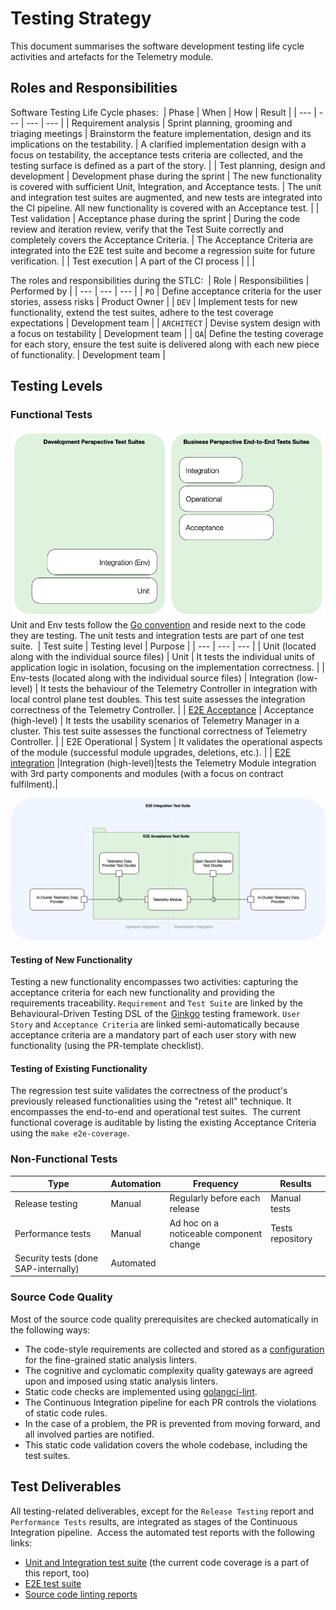 # Testing Strategy​

This document summarises the software development testing life cycle activities and artefacts for the Telemetry module.

## Roles and Responsibilities

Software Testing Life Cycle phases:
​
| Phase | When | How | Result |
| --- | --- | --- | --- |
| Requirement analysis | Sprint planning, grooming and triaging meetings | Brainstorm the feature implementation, design and its implications on the testability. | A clarified implementation design with a focus on testability, the acceptance tests criteria are collected, and the testing surface is defined as a part of the story. |
| Test planning, design and development | Development phase during the sprint | The new functionality is covered with sufficient Unit, Integration, and Acceptance tests. | The unit and integration test suites are augmented, and new tests are integrated into the CI pipeline. All new functionality is covered with an Acceptance test. |
| Test validation | Acceptance phase during the sprint | During the code review and iteration review, verify that the Test Suite correctly and completely covers the Acceptance Criteria. | The Acceptance Criteria are integrated into the E2E test suite and become a regression suite for future verification. |
| Test execution | A part of the CI process | | |
​

The roles and responsibilities during the STLC:
​
| Role | Responsibilities | Performed by |
| --- | --- | --- |
| `PO` | Define acceptance criteria for the user stories, assess risks | Product Owner |
| `DEV` | Implement tests for new functionality, extend the test suites, adhere to the test coverage expectations | Development team |
| `ARCHITECT` | Devise system design with a focus on testability | Development team |
| `QA`| Define the testing coverage for each story, ensure the test suite is delivered along with each new piece of functionality. | Development team |

## Testing Levels​

### Functional Tests

![Test Pyramid](assets/test-pyramid.png)
Unit and Env tests follow the [Go convention](https://go.dev/doc/tutorial/add-a-test) and reside next to the code they are testing. The unit tests and integration tests are part of one test suite.
​
| Test suite | Testing level | Purpose |
| --- | --- | --- |
| Unit (located along with the individual source files) | Unit | It tests the individual units of application logic in isolation, focusing on the implementation correctness. |
| Env-tests (located along with the individual source files) | Integration  (low-level) | It tests the behaviour of the Telemetry Controller in integration with local control plane test doubles. This test suite assesses the integration correctness of the Telemetry Controller. |
| [E2E Acceptance](../../test/e2e) | Acceptance  (high-level) | It tests the usability scenarios of Telemetry Manager in a cluster. This test suite assesses the functional correctness of Telemetry Controller. |
| E2E Operational | System | It validates the operational aspects of the module (successful module upgrades, deletions, etc.). |
| [E2E integration](https://github.com/kyma-project/telemetry-manager/issues/261#issuecomment-1647336680) |Integration (high-level)|tests the Telemetry Module integration with 3rd party components and modules (with a focus on contract fulfilment).|

![E2E Test Suites](assets/e2e-test-suites.png)

#### Testing of New Functionality

Testing a new functionality encompasses two activities: capturing the acceptance criteria for each new functionality and providing the requirements traceability. `Requirement` and `Test Suite` are linked by the Behavioural-Driven Testing DSL of the [Ginkgo](https://onsi.github.io/ginkgo/) testing framework. `User Story` and `Acceptance Criteria` are linked semi-automatically because acceptance criteria are a mandatory part of each user story with new functionality (using the PR-template checklist).

#### Testing of Existing Functionality

The regression test suite validates the correctness of the product's previously released functionalities using the "retest all" technique. It encompasses the end-to-end and operational test suites.
​
The current functional coverage is auditable by listing the existing Acceptance Criteria using the `make e2e-coverage`.

### Non-Functional Tests​

| Type | Automation | Frequency | Results |
| --- | --- | --- | --- |
| Release testing | Manual | Regularly before each release | Manual tests |
| Performance tests | Manual | Ad hoc on a noticeable component change | Tests repository |
| Security tests (done SAP-internally) | Automated | | |

### Source Code Quality

Most of the source code quality prerequisites are checked automatically in the following ways:

- The code-style requirements are collected and stored as a [configuration](governance.md#linters-in-action) for the fine-grained static analysis linters.
- The cognitive and cyclomatic complexity quality gateways are agreed upon and imposed using static analysis linters.
- Static code checks are implemented using [golangci-lint](https://golangci-lint.run).
- The Continuous Integration pipeline for each PR controls the violations of static code rules.
- In the case of a problem, the PR is prevented from moving forward, and all involved parties are notified.
- This static code validation covers the whole codebase, including the test suites.

## Test Deliverables

All testing-related deliverables, except for the `Release Testing` report and `Performance Tests` results, are integrated as stages of the Continuous Integration pipeline.
​
Access the automated test reports with the following links:

- [Unit and Integration test suite](https://status.build.kyma-project.io/?repo=kyma-project%2Ftelemetry-manager&job=pull-telemetry-manager-unit-test) (the current code coverage is a part of this report, too)
- [E2E test suite](https://status.build.kyma-project.io/?repo=kyma-project%2Ftelemetry-manager&job=pull-telemetry-manager-e2e-test)
- [Source code linting reports](https://status.build.kyma-project.io/?repo=kyma-project%2Ftelemetry-manager&job=pull-telemetry-manager-lint)
